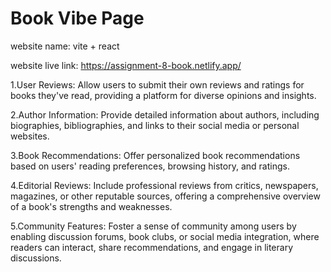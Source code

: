 # Book Vibe Page

website name: vite + react

website live link: https://assignment-8-book.netlify.app/



1.User Reviews: Allow users to submit their own reviews and ratings for books they've read, providing a platform for diverse opinions and insights.

2.Author Information: Provide detailed information about authors, including biographies, bibliographies, and links to their social media or personal websites.

3.Book Recommendations: Offer personalized book recommendations based on users' reading preferences, browsing history, and ratings.

4.Editorial Reviews: Include professional reviews from critics, newspapers, magazines, or other reputable sources, offering a comprehensive overview of a book's strengths and weaknesses.

5.Community Features: Foster a sense of community among users by enabling discussion forums, book clubs, or social media integration, where readers can interact, share recommendations, and engage in literary discussions.

